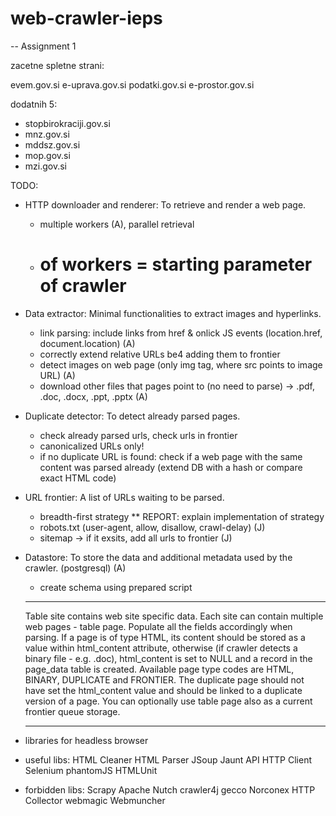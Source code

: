# web-crawler-ieps

-- Assignment 1

zacetne spletne strani:

evem.gov.si
e-uprava.gov.si
podatki.gov.si
e-prostor.gov.si

dodatnih 5:
* stopbirokraciji.gov.si
* mnz.gov.si
* mddsz.gov.si
* mop.gov.si
* mzi.gov.si

TODO:

* HTTP downloader and renderer: To retrieve and render a web page.
	* multiple workers (A), parallel retrieval
	* # of workers = starting parameter of crawler

* Data extractor: Minimal functionalities to extract images and hyperlinks.
	* link parsing: include links from href & onlick JS events (location.href, document.location) (A)
	* correctly extend relative URLs be4 adding them to frontier
	* detect images on web page (only img tag, where src points to image URL) (A)
	* download other files that pages point to (no need to parse) -> .pdf, .doc, .docx, .ppt, .pptx (A)

* Duplicate detector: To detect already parsed pages.
	* check already parsed urls, check urls in frontier
	* canonicalized URLs only!
	* if no duplicate URL is found: check if a web page with the same content was parsed already
		(extend DB with a hash or compare exact HTML code)

* URL frontier: A list of URLs waiting to be parsed.
	* breadth-first strategy
	** REPORT: explain implementation of strategy
	* robots.txt (user-agent, allow, disallow, crawl-delay) (J)
	* sitemap -> if it exsits, add all urls to frontier (J)

* Datastore: To store the data and additional metadata used by the crawler. (postgresql) (A)
	* create schema using prepared script
	************************************
	Table site contains web site specific data. Each site can contain multiple web pages - 
	table page. Populate all the fields accordingly when parsing. If a page is of type HTML, 
	its content should be stored as a value within html_content attribute, otherwise 
	(if crawler detects a binary file - e.g. .doc), html_content is set to NULL and a record 
	in the page_data table is created. Available page type codes are HTML, BINARY, DUPLICATE 
	and FRONTIER. The duplicate page should not have set the html_content value and should be 
	linked to a duplicate version of a page. You can optionally use table page also as a current 
	frontier queue storage.
	************************************

* libraries for headless browser 
* useful libs:
HTML Cleaner
HTML Parser
JSoup
Jaunt API
HTTP Client
Selenium
phantomJS
HTMLUnit

* forbidden libs:
Scrapy
Apache Nutch
crawler4j
gecco
Norconex HTTP Collector
webmagic
Webmuncher
